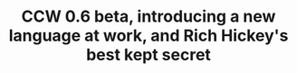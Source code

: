 ---
layout: post
title: CCW 0.6 beta, introducing a new language at work, and Rich Hickey's best kept secret
intertweets:
- 
 tweet: New Counterclockwise Beta released (0.6)
 url: http://ccw.cgrand.net/updatesite-betas/
 author: petitlaurent
 comment: >
  Biggest change: You can tweak the syntax coloring and raimbow parens
  are now optional. Check out the [release
  notes](http://groups.google.com/group/clojuredev-users/msg/c89c0ed13d936b48)
-
 tweet: Lessons learned while introducing a new language (Clojure, in
   this case)
 author: philandstuff
 url:
   http://blog.jayfields.com/2012/01/lessons-learned-while-introducing-new.html
 comment: "In 2008 I introduced Clojure into a DRW codebase. This blog
   entry focuses on the adoption lessons I've learned in the past few
   years." 
-
 tweet: Rich Hickey swore me to secrecy today about what he's been
  working on and will discuss at Clojure/West. It's big. 
 author: Clojure/West
 url: http://http://regonline.com/clojurewest2012
 comment: >
  Should we make a poll like we did for the ClojureScript
  announcement? OK, I'll start: ClojureBasic. Yeah, I think I'll win this time.  
---